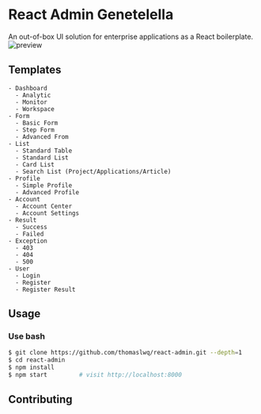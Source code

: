 

# React Admin Genetelella 


An out-of-box UI solution for enterprise applications as a React boilerplate.
![preview](https://github.com/thomaslwq/react-admin/blob/master/README.assets/image-20200621175504394.png)

## Templates

```
- Dashboard
  - Analytic
  - Monitor
  - Workspace
- Form
  - Basic Form
  - Step Form
  - Advanced From
- List
  - Standard Table
  - Standard List
  - Card List
  - Search List (Project/Applications/Article)
- Profile
  - Simple Profile
  - Advanced Profile
- Account
  - Account Center
  - Account Settings
- Result
  - Success
  - Failed
- Exception
  - 403
  - 404
  - 500
- User
  - Login
  - Register
  - Register Result
```

## Usage

### Use bash

```bash
$ git clone https://github.com/thomaslwq/react-admin.git --depth=1
$ cd react-admin
$ npm install
$ npm start         # visit http://localhost:8000
```

## Contributing

